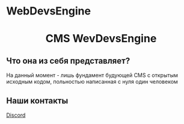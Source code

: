 # WebDevsEngine
 
<center><h1>CMS WevDevsEngine</h1></center>
<h2>Что она из себя представляет?</h2>
<p>На данный момент - лишь фундамент будующей CMS с открытым исходным кодом, польностью написанная с нуля один человеком</p>
<h2>Наши контакты</h2>
<a href="https://discord.gg/HAuAKtnEMc">Discord</a>
